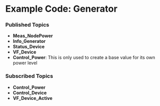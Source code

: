 # Example Code: Generator

### Published Topics

- **Meas_NodePower**
- **Info_Generator**
- **Status_Device**
- **VF_Device**
- **Control_Power**: This is only used to create a base value for its own power level

### Subscribed Topics

- **Control_Power**
- **Control_Device**
- **VF_Device_Active**
